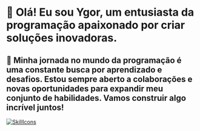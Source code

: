 # 👋 Olá! Eu sou Ygor, um entusiasta da programação apaixonado por criar soluções inovadoras.

## 🚀 Minha jornada no mundo da programação é uma constante busca por aprendizado e desafios. Estou sempre aberto a colaborações e novas oportunidades para expandir meu conjunto de habilidades. Vamos construir algo incrível juntos!

[![SkillIcons](https://skillicons.dev/icons?i=python,java,spring,docker,html,css,js,figma)](https://skillicons.dev)<br/>
